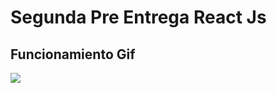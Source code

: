 <h1>Segunda Pre Entrega React Js </h1>
<h2>Funcionamiento Gif</h2>


<img src="./src/assets/gif/PreEntraga2-SantiagoPeloche.gif" > <img/>

